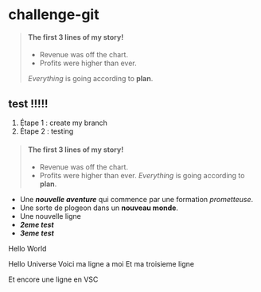# challenge-git

> #### The first 3 lines of my story!
>
> - Revenue was off the chart.
> - Profits were higher than ever.
>
>  *Everything* is going according to **plan**.
## test !!!!!
1. Étape 1 : create my branch
2. Étape 2 : testing




> #### The first 3 lines of my story!
> - Revenue was off the chart.
> - Profits were higher than ever.
>  *Everything* is going according to **plan**.

- Une ***nouvelle aventure*** qui commence par une formation *prometteuse*.
- Une sorte de plogeon dans un **nouveau monde**.
- Une nouvelle ligne 
- ***2eme test*** 
- ***3eme test***

Hello World

Hello Universe
Voici ma ligne a moi
Et ma troisieme ligne

Et encore une ligne en VSC